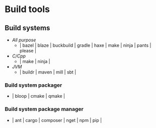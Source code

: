 # Build tools

## Build systems
- *All purpose*
    - | bazel | blaze | buckbuild | gradle | haxe | make | ninja | pants | please |
- *C/Cpp*
    - | make | ninja |
- *JVM*
    - | buildr | maven | mill | sbt |
### Build system packager
- | bloop | cmake | qmake |
### Build system package manager
- | ant | cargo | composer | nget | npm | pip |